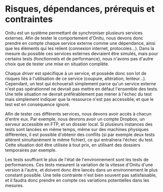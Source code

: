 # Risques, dépendances, prérequis et contraintes
Onitu est un système permettant de synchroniser plusieurs services externes. Afin de tester le comportement d'Onitu, nous devons donc prendre en compte chaque service externe comme une dépendance, ainsi que les éléments qui les relient (connexion internet, protocoles…). Dans la mesure du possible ces services externes devraient être simulés, mais pour certains tests (fonctionnels et de performance), nous n'avons pas d'autre choix que de tester une mise en situation complète.

Chaque *driver* est spécifique à un service, et possède donc son lot de risques liés à l'utilisation de ce service (coupure, altération, lenteur…). Cependant, un test qui échouerait simplement parce qu'un service externe n'est pas opérationnel ne devrait pas mettre en défaut l'ensemble des tests. Une telle situation ne devrait préférablement pas mener à l'échec du test mais simplement indiquer que la ressource n'est pas accessible, et que le test est en conséquence ignoré.

Afin de tester ces différents services, nous devons avoir accès à chacun d'entre eux. Par exemple, nous devrons avoir un compte Dropbox, un serveur accessible en FTP, et un dossier local. Si plusieurs instances des tests sont lancées en même temps, même sur des machines physiques différentes, il est possible d'obtenir des conflits (si par exemple deux tests altèrent simultanément le même fichier), ce qui entraînera l'échec du test. Cette situation doit être utilisée à tout prix, en utilisant des dossiers temporaires par exemple.

Les tests souffrant le plus de l'état de l'environnement sont les tests de performances. Ces tests mesurent la variation de la vitesse d'Onitu d'une version à l'autre, et doivent donc être lancés dans un environnement le plus constant possible. Une telle contrainte n'est bien souvent pas satisfaisable, et il faudra donc prendre en compte ces variations potentielles dans les mesures.
